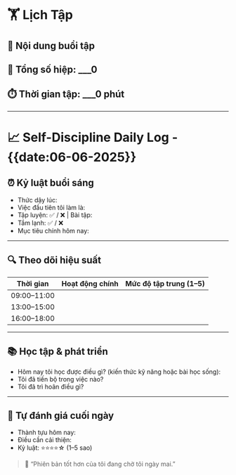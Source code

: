 # 🏋️ Lịch Tập 
## 📌 Nội dung buổi tập

## 🔁 Tổng số hiệp: ___0

## ⏱️ Thời gian tập: ___0 phút

---
# 📈 Self-Discipline Daily Log - {{date:06-06-2025}}

## ⏰ Kỷ luật buổi sáng
- Thức dậy lúc: 
- Việc đầu tiên tôi làm là:
- Tập luyện: ✅ / ❌ | Bài tập: 
- Tắm lạnh: ✅ / ❌
- Mục tiêu chính hôm nay: 

---

## 🔍 Theo dõi hiệu suất
| Thời gian | Hoạt động chính | Mức độ tập trung (1–5) |
|----------|------------------|------------------------|
| 09:00–11:00 |                  |                        |
| 13:00–15:00 |                  |                        |
| 16:00–18:00 |                  |                        |

---

## 📚 Học tập & phát triển
- Hôm nay tôi học được điều gì? (kiến thức kỹ năng hoặc bài học sống):
- Tôi đã tiến bộ trong việc nào?
- Tôi đã trì hoãn điều gì?

---

## 🌙 Tự đánh giá cuối ngày
- Thành tựu hôm nay:
- Điều cần cải thiện:
- Kỷ luật: ⭐⭐⭐⭐☆ (1–5 sao)

> 🎯 “Phiên bản tốt hơn của tôi đang chờ tôi ngày mai.”
